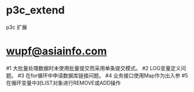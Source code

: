 # p3c_extend
p3c 扩展

# wupf@asiainfo.com

#1 大批量处理数据时未使用批量提交而采用单条提交模式。
#2 LOG变量定义问题。
#3 在for循环中申请数据库链接问题。
#4 业务接口使用Map作为出入参
#5 在循环变量中对LIST对象进行REMOVE或ADD操作
